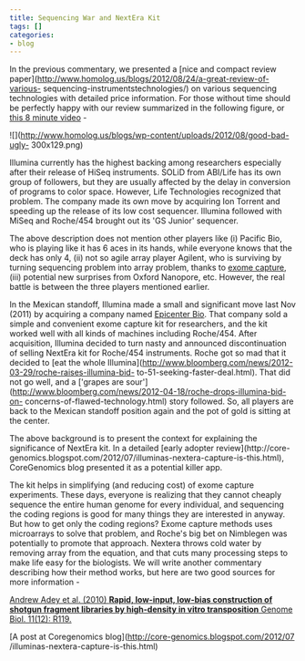 ```yaml
---
title: Sequencing War and NextEra Kit
tags: []
categories:
- blog
---
```

In the previous commentary, we presented a [nice and compact review
paper](http://www.homolog.us/blogs/2012/08/24/a-great-review-of-various-
sequencing-instrumentstechnologies/) on various sequencing technologies with
detailed price information. For those without time should be perfectly happy
with our review summarized in the following figure, or [this 8 minute
video](http://www.youtube.com/watch?v=sXldafIl5DQ) \-
<!--more-->

![](http://www.homolog.us/blogs/wp-content/uploads/2012/08/good-bad-ugly-
300x129.png)

Illumina currently has the highest backing among researchers especially after
their release of HiSeq instruments. SOLiD from ABI/Life has its own group of
followers, but they are usually affected by the delay in conversion of
programs to color space. However, Life Technologies recognized that problem.
The company made its own move by acquiring Ion Torrent and speeding up the
release of its low cost sequencer. Illumina followed with MiSeq and Roche/454
brought out its 'GS Junior' sequencer.

The above description does not mention other players like (i) Pacific Bio, who
is playing like it has 6 aces in its hands, while everyone knows that the deck
has only 4, (ii) not so agile array player Agilent, who is surviving by
turning sequencing problem into array problem, thanks to [exome
capture](http://en.wikipedia.org/wiki/Exome_sequencing), (iii) potential new
surprises from Oxford Nanopore, etc. However, the real battle is between the
three players mentioned earlier.

In the Mexican standoff, Illumina made a small and significant move last Nov
(2011) by acquiring a company named [Epicenter
Bio](http://www.epibio.com/nextera.asp). That company sold a simple and
convenient exome capture kit for researchers, and the kit worked well with all
kinds of machines including Roche/454. After acquisition, Illumina decided to
turn nasty and announced discontinuation of selling NextEra kit for Roche/454
instruments. Roche got so mad that it decided to [eat the whole
Illumina](http://www.bloomberg.com/news/2012-03-29/roche-raises-illumina-bid-
to-51-seeking-faster-deal.html). That did not go well, and a ['grapes are
sour'](http://www.bloomberg.com/news/2012-04-18/roche-drops-illumina-bid-on-
concerns-of-flawed-technology.html) story followed. So, all players are back
to the Mexican standoff position again and the pot of gold is sitting at the
center.

The above background is to present the context for explaining the significance
of NextEra kit. In a detailed [early adopter review](http://core-
genomics.blogspot.com/2012/07/illuminas-nextera-capture-is-this.html),
CoreGenomics blog presented it as a potential killer app.

The kit helps in simplifying (and reducing cost) of exome capture experiments.
These days, everyone is realizing that they cannot cheaply sequence the entire
human genome for every individual, and sequencing the coding regions is good
for many things they are interested in anyway. But how to get only the coding
regions? Exome capture methods uses microarrays to solve that problem, and
Roche's big bet on Nimblegen was potentially to promote that approach. Nextera
throws cold water by removing array from the equation, and that cuts many
processing steps to make life easy for the biologists. We will write another
commentary describing how their method works, but here are two good sources
for more information -

[Andrew Adey et al. (2010) **Rapid, low-input, low-bias construction of
shotgun fragment libraries by high-density in vitro transposition** Genome
Biol. 11(12): R119.](http://www.ncbi.nlm.nih.gov/pmc/articles/PMC3046479/)

[A post at Coregenomics blog](http://core-genomics.blogspot.com/2012/07
/illuminas-nextera-capture-is-this.html)

